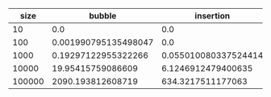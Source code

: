| size   | bubble               | insertion            | selection            |
|--------|----------------------|----------------------|----------------------|
| 10     | 0.0                  | 0.0                  | 0.0                  |
| 100    | 0.001990795135498047 | 0.0                  | 0.001027822494506836 |
| 1000   | 0.19297122955322266  | 0.055010080337524414 | 0.05503439903259277  |
| 10000  | 19.95415759086609    | 6.1246912479400635   | 5.1491804122924805   |
| 100000 | 2090.193812608719    | 634.3217511177063    | 555.3460369110107    |